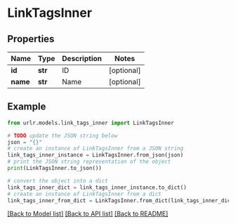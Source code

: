 # LinkTagsInner


## Properties

Name | Type | Description | Notes
------------ | ------------- | ------------- | -------------
**id** | **str** | ID | [optional] 
**name** | **str** | Name | [optional] 

## Example

```python
from urlr.models.link_tags_inner import LinkTagsInner

# TODO update the JSON string below
json = "{}"
# create an instance of LinkTagsInner from a JSON string
link_tags_inner_instance = LinkTagsInner.from_json(json)
# print the JSON string representation of the object
print(LinkTagsInner.to_json())

# convert the object into a dict
link_tags_inner_dict = link_tags_inner_instance.to_dict()
# create an instance of LinkTagsInner from a dict
link_tags_inner_from_dict = LinkTagsInner.from_dict(link_tags_inner_dict)
```
[[Back to Model list]](../README.md#documentation-for-models) [[Back to API list]](../README.md#documentation-for-api-endpoints) [[Back to README]](../README.md)


